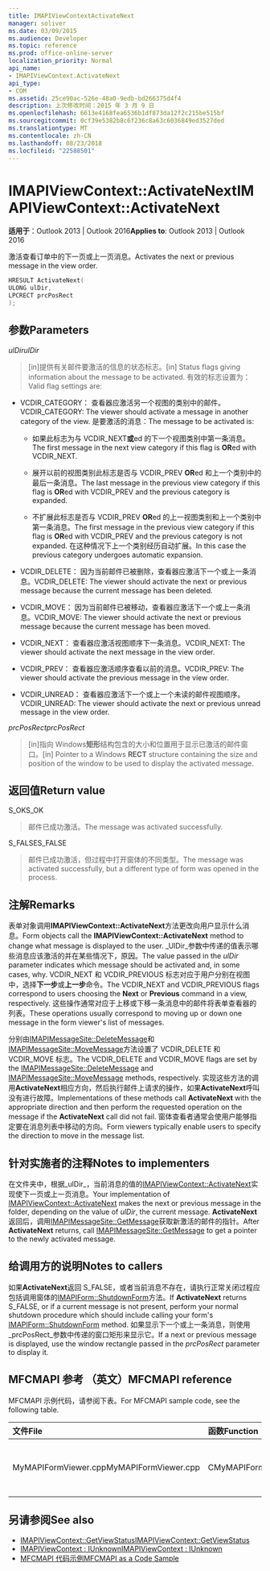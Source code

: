 ```yaml
---
title: IMAPIViewContextActivateNext
manager: soliver
ms.date: 03/09/2015
ms.audience: Developer
ms.topic: reference
ms.prod: office-online-server
localization_priority: Normal
api_name:
- IMAPIViewContext.ActivateNext
api_type:
- COM
ms.assetid: 25ce90ac-526e-48a0-9edb-bd266375d4f4
description: 上次修改时间：2015 年 3 月 9 日
ms.openlocfilehash: 6613e4168fea6536b1df873da12f2c215be515bf
ms.sourcegitcommit: 0cf39e5382b8c6f236c8a63c6036849ed3527ded
ms.translationtype: MT
ms.contentlocale: zh-CN
ms.lasthandoff: 08/23/2018
ms.locfileid: "22588501"
---
```

# <a name="imapiviewcontextactivatenext"></a><span data-ttu-id="7f026-103">IMAPIViewContext::ActivateNext</span><span class="sxs-lookup"><span data-stu-id="7f026-103">IMAPIViewContext::ActivateNext</span></span>

<span data-ttu-id="7f026-104">**适用于**：Outlook 2013 | Outlook 2016</span><span class="sxs-lookup"><span data-stu-id="7f026-104">**Applies to**: Outlook 2013 | Outlook 2016</span></span> 
  
<span data-ttu-id="7f026-105">激活查看订单中的下一页或上一页消息。</span><span class="sxs-lookup"><span data-stu-id="7f026-105">Activates the next or previous message in the view order.</span></span> 
  
```cpp
HRESULT ActivateNext(
ULONG ulDir,
LPCRECT prcPosRect
);
```

## <a name="parameters"></a><span data-ttu-id="7f026-106">参数</span><span class="sxs-lookup"><span data-stu-id="7f026-106">Parameters</span></span>

<span data-ttu-id="7f026-107">_ulDir_</span><span class="sxs-lookup"><span data-stu-id="7f026-107">_ulDir_</span></span>
  
> <span data-ttu-id="7f026-108">[in]提供有关邮件要激活的信息的状态标志。</span><span class="sxs-lookup"><span data-stu-id="7f026-108">[in] Status flags giving information about the message to be activated.</span></span> <span data-ttu-id="7f026-109">有效的标志设置为：</span><span class="sxs-lookup"><span data-stu-id="7f026-109">Valid flag settings are:</span></span>
    
  - <span data-ttu-id="7f026-110">VCDIR_CATEGORY： 查看器应激活另一个视图的类别中的邮件。</span><span class="sxs-lookup"><span data-stu-id="7f026-110">VCDIR_CATEGORY: The viewer should activate a message in another category of the view.</span></span> <span data-ttu-id="7f026-111">是要激活的消息：</span><span class="sxs-lookup"><span data-stu-id="7f026-111">The message to be activated is:</span></span> 
        
    - <span data-ttu-id="7f026-112">如果此标志为与 VCDIR_NEXT**或**ed 的下一个视图类别中第一条消息。</span><span class="sxs-lookup"><span data-stu-id="7f026-112">The first message in the next view category if this flag is **OR**ed with VCDIR_NEXT.</span></span> 
        
    - <span data-ttu-id="7f026-113">展开以前的视图类别此标志是否与 VCDIR_PREV **OR**ed 和上一个类别中的最后一条消息。</span><span class="sxs-lookup"><span data-stu-id="7f026-113">The last message in the previous view category if this flag is **OR**ed with VCDIR_PREV and the previous category is expanded.</span></span> 
        
    - <span data-ttu-id="7f026-114">不扩展此标志是否与 VCDIR_PREV **OR**ed 的上一视图类别和上一个类别中第一条消息。</span><span class="sxs-lookup"><span data-stu-id="7f026-114">The first message in the previous view category if this flag is **OR**ed with VCDIR_PREV and the previous category is not expanded.</span></span> <span data-ttu-id="7f026-115">在这种情况下上一个类别经历自动扩展。</span><span class="sxs-lookup"><span data-stu-id="7f026-115">In this case the previous category undergoes automatic expansion.</span></span> 
        
  - <span data-ttu-id="7f026-116">VCDIR_DELETE： 因为当前邮件已被删除，查看器应激活下一个或上一条消息。</span><span class="sxs-lookup"><span data-stu-id="7f026-116">VCDIR_DELETE: The viewer should activate the next or previous message because the current message has been deleted.</span></span> 
        
  - <span data-ttu-id="7f026-117">VCDIR_MOVE： 因为当前邮件已被移动，查看器应激活下一个或上一条消息。</span><span class="sxs-lookup"><span data-stu-id="7f026-117">VCDIR_MOVE: The viewer should activate the next or previous message because the current message has been moved.</span></span> 
        
  - <span data-ttu-id="7f026-118">VCDIR_NEXT： 查看器应激活视图顺序下一条消息。</span><span class="sxs-lookup"><span data-stu-id="7f026-118">VCDIR_NEXT: The viewer should activate the next message in the view order.</span></span> 
        
  - <span data-ttu-id="7f026-119">VCDIR_PREV： 查看器应激活顺序查看以前的消息。</span><span class="sxs-lookup"><span data-stu-id="7f026-119">VCDIR_PREV: The viewer should activate the previous message in the view order.</span></span> 
        
  - <span data-ttu-id="7f026-120">VCDIR_UNREAD： 查看器应激活下一个或上一个未读的邮件视图顺序。</span><span class="sxs-lookup"><span data-stu-id="7f026-120">VCDIR_UNREAD: The viewer should activate the next or previous unread message in the view order.</span></span> 
    
<span data-ttu-id="7f026-121">_prcPosRect_</span><span class="sxs-lookup"><span data-stu-id="7f026-121">_prcPosRect_</span></span>
  
> <span data-ttu-id="7f026-122">[in]指向 Windows**矩形**结构包含的大小和位置用于显示已激活的邮件窗口。</span><span class="sxs-lookup"><span data-stu-id="7f026-122">[in] Pointer to a Windows **RECT** structure containing the size and position of the window to be used to display the activated message.</span></span> 
    
## <a name="return-value"></a><span data-ttu-id="7f026-123">返回值</span><span class="sxs-lookup"><span data-stu-id="7f026-123">Return value</span></span>

<span data-ttu-id="7f026-124">S_OK</span><span class="sxs-lookup"><span data-stu-id="7f026-124">S_OK</span></span> 
  
> <span data-ttu-id="7f026-125">邮件已成功激活。</span><span class="sxs-lookup"><span data-stu-id="7f026-125">The message was activated successfully.</span></span> 
    
<span data-ttu-id="7f026-126">S_FALSE</span><span class="sxs-lookup"><span data-stu-id="7f026-126">S_FALSE</span></span> 
  
> <span data-ttu-id="7f026-127">邮件已成功激活，但过程中打开窗体的不同类型。</span><span class="sxs-lookup"><span data-stu-id="7f026-127">The message was activated successfully, but a different type of form was opened in the process.</span></span>
    
## <a name="remarks"></a><span data-ttu-id="7f026-128">注解</span><span class="sxs-lookup"><span data-stu-id="7f026-128">Remarks</span></span>

<span data-ttu-id="7f026-129">表单对象调用**IMAPIViewContext::ActivateNext**方法更改向用户显示什么消息。</span><span class="sxs-lookup"><span data-stu-id="7f026-129">Form objects call the **IMAPIViewContext::ActivateNext** method to change what message is displayed to the user.</span></span> <span data-ttu-id="7f026-130">_UlDir_参数中传递的值表示哪些消息应该激活的并在某些情况下，原因。</span><span class="sxs-lookup"><span data-stu-id="7f026-130">The value passed in the  _ulDir_ parameter indicates which message should be activated and, in some cases, why.</span></span> <span data-ttu-id="7f026-131">VCDIR_NEXT 和 VCDIR_PREVIOUS 标志对应于用户分别在视图中，选择**下一步**或**上一步**命令。</span><span class="sxs-lookup"><span data-stu-id="7f026-131">The VCDIR_NEXT and VCDIR_PREVIOUS flags correspond to users choosing the **Next** or **Previous** command in a view, respectively.</span></span> <span data-ttu-id="7f026-132">这些操作通常对应于上移或下移一条消息中的邮件将表单查看器的列表。</span><span class="sxs-lookup"><span data-stu-id="7f026-132">These operations usually correspond to moving up or down one message in the form viewer's list of messages.</span></span> 
  
<span data-ttu-id="7f026-133">分别由[IMAPIMessageSite::DeleteMessage](imapimessagesite-deletemessage.md)和[IMAPIMessageSite::MoveMessage](imapimessagesite-movemessage.md)方法设置了 VCDIR_DELETE 和 VCDIR_MOVE 标志。</span><span class="sxs-lookup"><span data-stu-id="7f026-133">The VCDIR_DELETE and VCDIR_MOVE flags are set by the [IMAPIMessageSite::DeleteMessage](imapimessagesite-deletemessage.md) and [IMAPIMessageSite::MoveMessage](imapimessagesite-movemessage.md) methods, respectively.</span></span> <span data-ttu-id="7f026-134">实现这些方法的调用**ActivateNext**相应方向，然后执行邮件上请求的操作，如果**ActivateNext**呼叫没有进行故障。</span><span class="sxs-lookup"><span data-stu-id="7f026-134">Implementations of these methods call **ActivateNext** with the appropriate direction and then perform the requested operation on the message if the **ActivateNext** call did not fail.</span></span> <span data-ttu-id="7f026-135">窗体查看者通常会使用户能够指定要在消息列表中移动的方向。</span><span class="sxs-lookup"><span data-stu-id="7f026-135">Form viewers typically enable users to specify the direction to move in the message list.</span></span> 
  
## <a name="notes-to-implementers"></a><span data-ttu-id="7f026-136">针对实施者的注释</span><span class="sxs-lookup"><span data-stu-id="7f026-136">Notes to implementers</span></span>

<span data-ttu-id="7f026-137">在文件夹中，根据_ulDir_，当前消息的值的[IMAPIViewContext::ActivateNext](imapiviewcontext-activatenext.md)实现使下一页或上一页消息。</span><span class="sxs-lookup"><span data-stu-id="7f026-137">Your implementation of [IMAPIViewContext::ActivateNext](imapiviewcontext-activatenext.md) makes the next or previous message in the folder, depending on the value of  _ulDir_, the current message.</span></span> <span data-ttu-id="7f026-138">**ActivateNext**返回后，调用[IMAPIMessageSite::GetMessage](imapimessagesite-getmessage.md)获取新激活的邮件的指针。</span><span class="sxs-lookup"><span data-stu-id="7f026-138">After **ActivateNext** returns, call [IMAPIMessageSite::GetMessage](imapimessagesite-getmessage.md) to get a pointer to the newly activated message.</span></span> 
  
## <a name="notes-to-callers"></a><span data-ttu-id="7f026-139">给调用方的说明</span><span class="sxs-lookup"><span data-stu-id="7f026-139">Notes to callers</span></span>

<span data-ttu-id="7f026-140">如果**ActivateNext**返回 S_FALSE，或者当前消息不存在，请执行正常关闭过程应包括调用窗体的[IMAPIForm::ShutdownForm](imapiform-shutdownform.md)方法。</span><span class="sxs-lookup"><span data-stu-id="7f026-140">If **ActivateNext** returns S_FALSE, or if a current message is not present, perform your normal shutdown procedure which should include calling your form's [IMAPIForm::ShutdownForm](imapiform-shutdownform.md) method.</span></span> <span data-ttu-id="7f026-141">如果显示下一个或上一条消息，则使用_prcPosRect_参数中传递的窗口矩形来显示它。</span><span class="sxs-lookup"><span data-stu-id="7f026-141">If a next or previous message is displayed, use the window rectangle passed in the  _prcPosRect_ parameter to display it.</span></span> 
  
## <a name="mfcmapi-reference"></a><span data-ttu-id="7f026-142">MFCMAPI 参考 （英文）</span><span class="sxs-lookup"><span data-stu-id="7f026-142">MFCMAPI reference</span></span>

<span data-ttu-id="7f026-143">MFCMAPI 示例代码，请参阅下表。</span><span class="sxs-lookup"><span data-stu-id="7f026-143">For MFCMAPI sample code, see the following table.</span></span>
  
|<span data-ttu-id="7f026-144">**文件**</span><span class="sxs-lookup"><span data-stu-id="7f026-144">**File**</span></span>|<span data-ttu-id="7f026-145">**函数**</span><span class="sxs-lookup"><span data-stu-id="7f026-145">**Function**</span></span>|<span data-ttu-id="7f026-146">**Comment**</span><span class="sxs-lookup"><span data-stu-id="7f026-146">**Comment**</span></span>|
|:-----|:-----|:-----|
|<span data-ttu-id="7f026-147">MyMAPIFormViewer.cpp</span><span class="sxs-lookup"><span data-stu-id="7f026-147">MyMAPIFormViewer.cpp</span></span>  <br/> |<span data-ttu-id="7f026-148">CMyMAPIFormViewer::ActivateNext</span><span class="sxs-lookup"><span data-stu-id="7f026-148">CMyMAPIFormViewer::ActivateNext</span></span>  <br/> |<span data-ttu-id="7f026-149">MFCMAPI 此函数中实现**IMAPIViewContext::ActivateNext**方法。</span><span class="sxs-lookup"><span data-stu-id="7f026-149">MFCMAPI implements the **IMAPIViewContext::ActivateNext** method in this function.</span></span>  <br/> |
   
## <a name="see-also"></a><span data-ttu-id="7f026-150">另请参阅</span><span class="sxs-lookup"><span data-stu-id="7f026-150">See also</span></span>

- [<span data-ttu-id="7f026-151">IMAPIViewContext::GetViewStatus</span><span class="sxs-lookup"><span data-stu-id="7f026-151">IMAPIViewContext::GetViewStatus</span></span>](imapiviewcontext-getviewstatus.md)
- [<span data-ttu-id="7f026-152">IMAPIViewContext : IUnknown</span><span class="sxs-lookup"><span data-stu-id="7f026-152">IMAPIViewContext : IUnknown</span></span>](imapiviewcontextiunknown.md)
- [<span data-ttu-id="7f026-153">MFCMAPI 代码示例</span><span class="sxs-lookup"><span data-stu-id="7f026-153">MFCMAPI as a Code Sample</span></span>](mfcmapi-as-a-code-sample.md)

